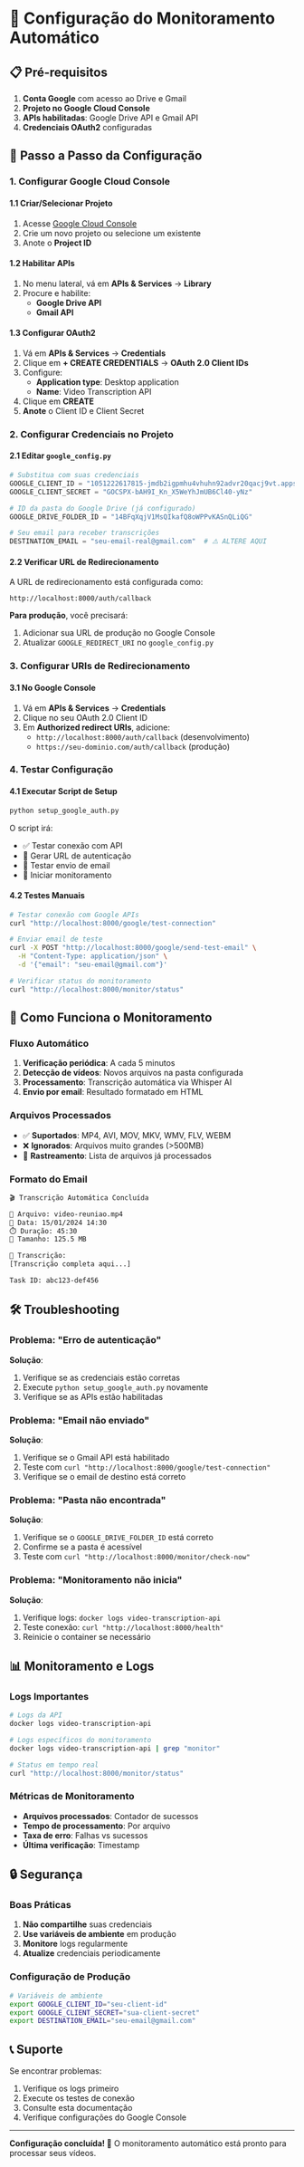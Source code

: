 # 🔧 Configuração do Monitoramento Automático

## 📋 Pré-requisitos

1. **Conta Google** com acesso ao Drive e Gmail
2. **Projeto no Google Cloud Console**
3. **APIs habilitadas**: Google Drive API e Gmail API
4. **Credenciais OAuth2** configuradas

## 🚀 Passo a Passo da Configuração

### 1. Configurar Google Cloud Console

#### 1.1 Criar/Selecionar Projeto
1. Acesse [Google Cloud Console](https://console.cloud.google.com/)
2. Crie um novo projeto ou selecione um existente
3. Anote o **Project ID**

#### 1.2 Habilitar APIs
1. No menu lateral, vá em **APIs & Services** → **Library**
2. Procure e habilite:
   - **Google Drive API**
   - **Gmail API**

#### 1.3 Configurar OAuth2
1. Vá em **APIs & Services** → **Credentials**
2. Clique em **+ CREATE CREDENTIALS** → **OAuth 2.0 Client IDs**
3. Configure:
   - **Application type**: Desktop application
   - **Name**: Video Transcription API
4. Clique em **CREATE**
5. **Anote** o Client ID e Client Secret

### 2. Configurar Credenciais no Projeto

#### 2.1 Editar `google_config.py`
```python
# Substitua com suas credenciais
GOOGLE_CLIENT_ID = "1051222617815-jmdb2igpmhu4vhuhn92advr20qacj9vt.apps.googleusercontent.com"
GOOGLE_CLIENT_SECRET = "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"

# ID da pasta do Google Drive (já configurado)
GOOGLE_DRIVE_FOLDER_ID = "14BFqXqjV1MsQIkafQ8oWPPvKASnQLiQG"

# Seu email para receber transcrições
DESTINATION_EMAIL = "seu-email-real@gmail.com"  # ⚠️ ALTERE AQUI
```

#### 2.2 Verificar URL de Redirecionamento
A URL de redirecionamento está configurada como:
```
http://localhost:8000/auth/callback
```

**Para produção**, você precisará:
1. Adicionar sua URL de produção no Google Console
2. Atualizar `GOOGLE_REDIRECT_URI` no `google_config.py`

### 3. Configurar URIs de Redirecionamento

#### 3.1 No Google Console
1. Vá em **APIs & Services** → **Credentials**
2. Clique no seu OAuth 2.0 Client ID
3. Em **Authorized redirect URIs**, adicione:
   - `http://localhost:8000/auth/callback` (desenvolvimento)
   - `https://seu-dominio.com/auth/callback` (produção)

### 4. Testar Configuração

#### 4.1 Executar Script de Setup
```bash
python setup_google_auth.py
```

O script irá:
- ✅ Testar conexão com API
- 🔐 Gerar URL de autenticação
- 📧 Testar envio de email
- 🚀 Iniciar monitoramento

#### 4.2 Testes Manuais
```bash
# Testar conexão com Google APIs
curl "http://localhost:8000/google/test-connection"

# Enviar email de teste
curl -X POST "http://localhost:8000/google/send-test-email" \
  -H "Content-Type: application/json" \
  -d '{"email": "seu-email@gmail.com"}'

# Verificar status do monitoramento
curl "http://localhost:8000/monitor/status"
```

## 🔄 Como Funciona o Monitoramento

### Fluxo Automático
1. **Verificação periódica**: A cada 5 minutos
2. **Detecção de vídeos**: Novos arquivos na pasta configurada
3. **Processamento**: Transcrição automática via Whisper AI
4. **Envio por email**: Resultado formatado em HTML

### Arquivos Processados
- ✅ **Suportados**: MP4, AVI, MOV, MKV, WMV, FLV, WEBM
- ❌ **Ignorados**: Arquivos muito grandes (>500MB)
- 🔄 **Rastreamento**: Lista de arquivos já processados

### Formato do Email
```html
🎬 Transcrição Automática Concluída

📁 Arquivo: video-reuniao.mp4
📅 Data: 15/01/2024 14:30
⏱️ Duração: 45:30
📏 Tamanho: 125.5 MB

📝 Transcrição:
[Transcrição completa aqui...]

Task ID: abc123-def456
```

## 🛠️ Troubleshooting

### Problema: "Erro de autenticação"
**Solução**:
1. Verifique se as credenciais estão corretas
2. Execute `python setup_google_auth.py` novamente
3. Verifique se as APIs estão habilitadas

### Problema: "Email não enviado"
**Solução**:
1. Verifique se o Gmail API está habilitado
2. Teste com `curl "http://localhost:8000/google/test-connection"`
3. Verifique se o email de destino está correto

### Problema: "Pasta não encontrada"
**Solução**:
1. Verifique se o `GOOGLE_DRIVE_FOLDER_ID` está correto
2. Confirme se a pasta é acessível
3. Teste com `curl "http://localhost:8000/monitor/check-now"`

### Problema: "Monitoramento não inicia"
**Solução**:
1. Verifique logs: `docker logs video-transcription-api`
2. Teste conexão: `curl "http://localhost:8000/health"`
3. Reinicie o container se necessário

## 📊 Monitoramento e Logs

### Logs Importantes
```bash
# Logs da API
docker logs video-transcription-api

# Logs específicos do monitoramento
docker logs video-transcription-api | grep "monitor"

# Status em tempo real
curl "http://localhost:8000/monitor/status"
```

### Métricas de Monitoramento
- **Arquivos processados**: Contador de sucessos
- **Tempo de processamento**: Por arquivo
- **Taxa de erro**: Falhas vs sucessos
- **Última verificação**: Timestamp

## 🔒 Segurança

### Boas Práticas
1. **Não compartilhe** suas credenciais
2. **Use variáveis de ambiente** em produção
3. **Monitore** logs regularmente
4. **Atualize** credenciais periodicamente

### Configuração de Produção
```bash
# Variáveis de ambiente
export GOOGLE_CLIENT_ID="seu-client-id"
export GOOGLE_CLIENT_SECRET="sua-client-secret"
export DESTINATION_EMAIL="seu-email@gmail.com"
```

## 📞 Suporte

Se encontrar problemas:
1. Verifique os logs primeiro
2. Execute os testes de conexão
3. Consulte esta documentação
4. Verifique configurações do Google Console

---

**Configuração concluída! 🎉** O monitoramento automático está pronto para processar seus vídeos. 